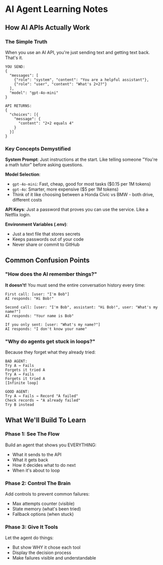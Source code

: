 # AI Agent Learning Notes

## How AI APIs Actually Work

### The Simple Truth
When you use an AI API, you're just sending text and getting text back. That's it.

```
YOU SEND:
{
  "messages": [
    {"role": "system", "content": "You are a helpful assistant"},
    {"role": "user", "content": "What's 2+2?"}
  ],
  "model": "gpt-4o-mini"
}

API RETURNS:
{
  "choices": [{
    "message": {
      "content": "2+2 equals 4"
    }
  }]
}
```

### Key Concepts Demystified

**System Prompt**: Just instructions at the start. Like telling someone "You're a math tutor" before asking questions.

**Model Selection**: 
- `gpt-4o-mini`: Fast, cheap, good for most tasks ($0.15 per 1M tokens)
- `gpt-4o`: Smarter, more expensive ($5 per 1M tokens)
- Think of it like choosing between a Honda Civic vs BMW - both drive, different costs

**API Keys**: Just a password that proves you can use the service. Like a Netflix login.

**Environment Variables (.env)**: 
- Just a text file that stores secrets
- Keeps passwords out of your code
- Never share or commit to GitHub

## Common Confusion Points

### "How does the AI remember things?"
**It doesn't!** You must send the entire conversation history every time:

```
First call: [user: "I'm Bob"]
AI responds: "Hi Bob!"

Second call: [user: "I'm Bob", assistant: "Hi Bob!", user: "What's my name?"]
AI responds: "Your name is Bob"

If you only sent: [user: "What's my name?"]
AI responds: "I don't know your name"
```

### "Why do agents get stuck in loops?"
Because they forget what they already tried:

```
BAD AGENT:
Try A → Fails
Forgets it tried A
Try A → Fails
Forgets it tried A
[Infinite loop]

GOOD AGENT:
Try A → Fails → Record "A failed"
Check records → "A already failed"
Try B instead
```

## What We'll Build To Learn

### Phase 1: See The Flow
Build an agent that shows you EVERYTHING:
- What it sends to the API
- What it gets back
- How it decides what to do next
- When it's about to loop

### Phase 2: Control The Brain
Add controls to prevent common failures:
- Max attempts counter (visible)
- State memory (what's been tried)
- Fallback options (when stuck)

### Phase 3: Give It Tools
Let the agent do things:
- But show WHY it chose each tool
- Display the decision process
- Make failures visible and understandable